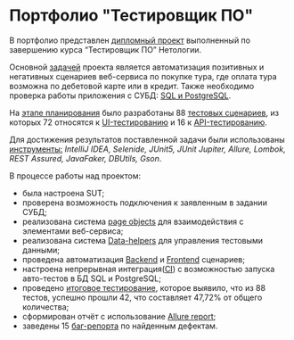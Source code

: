 # Портфолио "Тестировщик ПО" #

В портфолио представлен [дипломный проект](https://github.com/GOODRUS/diplom2023) выполненный по завершению курса “Тестировщик ПО” Нетологии.

Основной [задачей](https://github.com/GOODRUS/diplom2023/blob/main/docs/Task.md#задача) проекта является автоматизация позитивных и негативных сценариев веб-сервиса по покупке тура, где оплата тура возможна по дебетовой карте или в кредит. Также необходимо проверка работы приложения с СУБД: [SQL и PostgreSQL](https://github.com/GOODRUS/diplom2023/blob/main/docs/Task.md#субд).

На [этапе планирования](https://github.com/GOODRUS/diplom2023/blob/main/docs/Plan.md) было разработаны 88 [тестовых сценариев](https://github.com/GOODRUS/diplom2023/blob/main/docs/Plan.md#перечень-автоматизируемых-сценариев), из которых 72 относятся к [UI-тестированию](https://github.com/GOODRUS/diplom2023/blob/main/docs/Plan.md#frontend-сценарии#L3) и 16 к [API-тестированию](https://github.com/GOODRUS/diplom2023/blob/main/docs/Plan.md#backend-сценарии).

Для достижения результатов поставленной задачи были использованы [инструменты:](https://github.com/GOODRUS/diplom2023/blob/main/docs/Plan.md#перечень-используемых-инструментов-с-обоснованием-выбора) _IntelliJ IDEA, Selenide, JUnit5, JUnit Jupiter, Allure, Lombok, REST Assured, JavaFaker, DBUtils, Gson_.

В процессе работы над проектом:
- была настроена SUT;
- проверена возможность подключения к заявленным в задании СУБД;
- реализована система [page objects](https://github.com/GOODRUS/diplom2023/tree/main/src/test/java/ru/netology/page) для взаимодействия с элементами веб-сервиса;
- реализована система [Data-helpers](https://github.com/GOODRUS/diplom2023/tree/main/src/test/java/ru/netology/data) для управления тестовыми данными;
- проведена автоматизация [Backend](https://github.com/GOODRUS/diplom2023/tree/main/src/test/java/ru/netology/test/Backend) и [Frontend](https://github.com/GOODRUS/diplom2023/tree/main/src/test/java/ru/netology/test/Frontend) сценариев;
- настроена непрерывная интеграция([CI](https://ci.appveyor.com/project/GOODRUS/diplom2023-vdmw0/branch/main)) с возможностью запуска авто-тестов в БД SQL и PostgreSQL;
- проведено [итоговое тестирование](https://github.com/GOODRUS/diplom2023/blob/main/docs/Report.md#общие-итоги), которое выявило, что из 88 тестов, успешно прошли 42, что составляет 47,72% от общего количества;
- сформирован отчёт с использование [Allure report](https://github.com/GOODRUS/diplom2023/blob/main/docs/Report.md#отчёт-по-итогам-тестирования);
- заведены 15 [баг-репорта](https://github.com/GOODRUS/diplom2023/issues) по найденным дефектам. 
